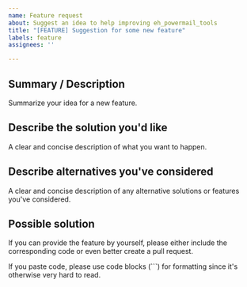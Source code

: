 ```yaml
---
name: Feature request
about: Suggest an idea to help improving eh_powermail_tools
title: "[FEATURE] Suggestion for some new feature"
labels: feature
assignees: ''

---
```


## Summary / Description

Summarize your idea for a new feature.

## Describe the solution you'd like

A clear and concise description of what you want to happen.

## Describe alternatives you've considered

A clear and concise description of any alternative solutions or
features you've considered.

## Possible solution

If you can provide the feature by yourself, please either
include the corresponding code or even better create a
pull request.

If you paste code, please use code blocks (```) for formatting
since it's otherwise very hard to read.
